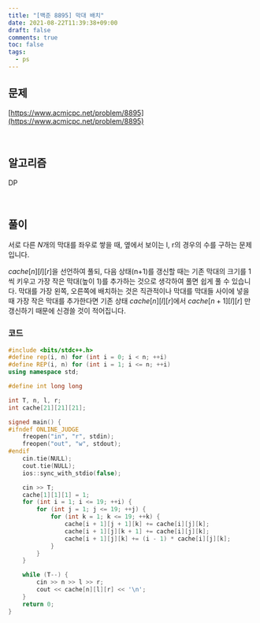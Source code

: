 ```yaml
---
title: "[백준 8895] 막대 배치"
date: 2021-08-22T11:39:38+09:00
draft: false
comments: true
toc: false
tags:
  - ps
---
```


## 문제

[https://www.acmicpc.net/problem/8895](https://www.acmicpc.net/problem/8895)

<br>

## 알고리즘

DP

<br>

## 풀이

서로 다른 $N$개의 막대를 좌우로 쌓을 때, 옆에서 보이는 l, r의 경우의 수를 구하는 문제입니다.

$cache[n][l][r]$을 선언하여 풀되, 다음 상태(n+1)를 갱신할 때는 기존 막대의 크기를 1씩 키우고 가장 작은 막대(높이 1)를 추가하는 것으로 생각하여 풀면 쉽게 풀 수 있습니다. 막대를 가장 왼쪽, 오른쪽에 배치하는 것은 직관적이나 막대를 막대들 사이에 넣을 때 가장 작은 막대를 추가한다면 기존 상태 $cache[n][l][r]$에서 $cache[n+1][l][r]$ 만 갱신하기 때문에 신경쓸 것이 적어집니다.

### 코드

```c++
#include <bits/stdc++.h>
#define rep(i, n) for (int i = 0; i < n; ++i)
#define REP(i, n) for (int i = 1; i <= n; ++i)
using namespace std;

#define int long long

int T, n, l, r;
int cache[21][21][21];

signed main() {
#ifndef ONLINE_JUDGE
    freopen("in", "r", stdin);
    freopen("out", "w", stdout);
#endif
    cin.tie(NULL);
    cout.tie(NULL);
    ios::sync_with_stdio(false);

    cin >> T;
    cache[1][1][1] = 1;
    for (int i = 1; i <= 19; ++i) {
        for (int j = 1; j <= 19; ++j) {
            for (int k = 1; k <= 19; ++k) {
                cache[i + 1][j + 1][k] += cache[i][j][k];
                cache[i + 1][j][k + 1] += cache[i][j][k];
                cache[i + 1][j][k] += (i - 1) * cache[i][j][k];
            }
        }
    }

    while (T--) {
        cin >> n >> l >> r;
        cout << cache[n][l][r] << '\n';
    }
    return 0;
}
```
